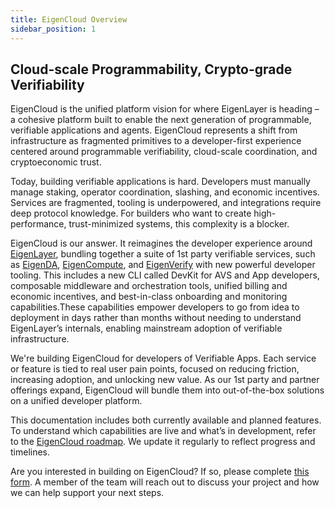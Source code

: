 ```yaml
---
title: EigenCloud Overview
sidebar_position: 1
---
```


##  Cloud-scale Programmability, Crypto-grade Verifiability

EigenCloud is the unified platform vision for where EigenLayer is heading – a cohesive platform built to enable the next generation
of programmable, verifiable applications and agents. EigenCloud represents a shift from infrastructure as fragmented primitives
to a developer-first experience centered around programmable verifiability, cloud-scale coordination, and cryptoeconomic trust.

Today, building verifiable applications is hard. Developers must manually manage staking, operator coordination, slashing, and
economic incentives. Services are fragmented, tooling is underpowered, and integrations require deep protocol knowledge. For
builders who want to create high-performance, trust-minimized systems, this complexity is a blocker.

EigenCloud is our answer. It reimagines the developer experience around [EigenLayer](../products/eigenlayer/concepts/eigenlayer-overview.md), bundling together a suite of 1st party
verifiable services, such as [EigenDA](../products/eigenda/core-concepts/overview.md), [EigenCompute](../products/eigencompute/eigencompute-overview.md), and [EigenVerify](../products/eigenverify/eigenverify-overview.md) with new powerful developer tooling. This includes a
new CLI called DevKit for AVS and App developers, composable middleware and orchestration tools, unified billing and economic
incentives, and best-in-class onboarding and monitoring capabilities.These capabilities empower developers to go from idea to
deployment in days rather than months without needing to understand EigenLayer’s internals, enabling mainstream adoption of
verifiable infrastructure.

We're building EigenCloud for developers of Verifiable Apps. Each service or feature is tied to real user pain points, focused
on reducing friction, increasing adoption, and unlocking new value. As our 1st party and partner offerings expand, EigenCloud
will bundle them into out-of-the-box solutions on a unified developer platform.

This documentation includes both currently available and planned features. To understand which capabilities are live and what’s in development, 
refer to the [EigenCloud roadmap](eigencloud-roadmap.md). We update it regularly to reflect progress and timelines.

Are you interested in building on EigenCloud?  If so, please complete [this form](http://www.eigencloud.xyz/contact).  A member of the team will reach out to discuss your
project and how we can help support your next steps.